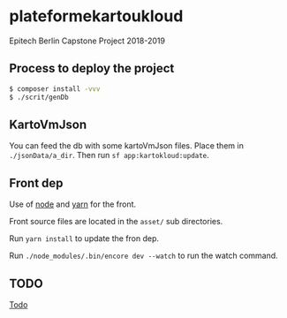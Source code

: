 # plateformekartoukloud

Epitech Berlin Capstone Project 2018-2019


## Process to deploy the project

```bash
$ composer install -vvv
$ ./scrit/genDb
```

## KartoVmJson

You can feed the db with some kartoVmJson files. Place them in `./jsonData/a_dir`. Then run `sf app:kartokloud:update`.

## Front dep

Use of [node](https://nodejs.org/en/download/) and [yarn](http://symfony.com/doc/current/frontend/encore/installation.html) for the front.

Front source files are located in the `asset/` sub directories.

Run `yarn install` to update the fron dep.

Run `./node_modules/.bin/encore dev --watch` to run the watch command.

## TODO

[Todo](./TODO)
